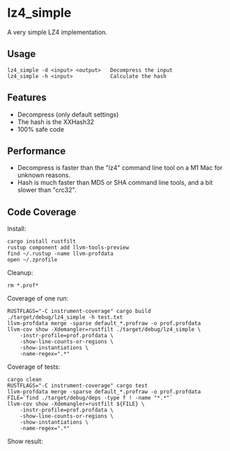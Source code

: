 # lz4_simple

A very simple LZ4 implementation.

## Usage

    lz4_simple -d <input> <output>   Decompress the input
    lz4_simple -h <input>            Calculate the hash

## Features

* Decompress (only default settings)
* The hash is the XXHash32
* 100% safe code

## Performance

* Decompress is faster than the "lz4" command line tool on a M1 Mac for unknown reasons.
* Hash is much faster than MD5 or SHA command line tools, and a bit slower than "crc32".

## Code Coverage

Install:

    cargo install rustfilt
    rustup component add llvm-tools-preview
    find ~/.rustup -name llvm-profdata
    open ~/.zprofile

Cleanup:

    rm *.prof*

Coverage of one run:

    RUSTFLAGS="-C instrument-coverage" cargo build
    ./target/debug/lz4_simple -h test.txt
    llvm-profdata merge -sparse default_*.profraw -o prof.profdata
    llvm-cov show -Xdemangler=rustfilt ./target/debug/lz4_simple \
        -instr-profile=prof.profdata \
        -show-line-counts-or-regions \
        -show-instantiations \
        -name-regex=".*"

Coverage of tests:

    cargo clean
    RUSTFLAGS="-C instrument-coverage" cargo test
    llvm-profdata merge -sparse default_*.profraw -o prof.profdata
    FILE=`find ./target/debug/deps -type f ! -name "*.*"`
    llvm-cov show -Xdemangler=rustfilt ${FILE} \
        -instr-profile=prof.profdata \
        -show-line-counts-or-regions \
        -show-instantiations \
        -name-regex=".*"


Show result:


